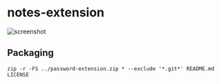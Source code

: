 # notes-extension

![screenshot](http://backdaniel.com/img/notes-extension.png)

## Packaging

`zip -r -FS ../password-extension.zip * --exclude '*.git*' README.md LICENSE`
